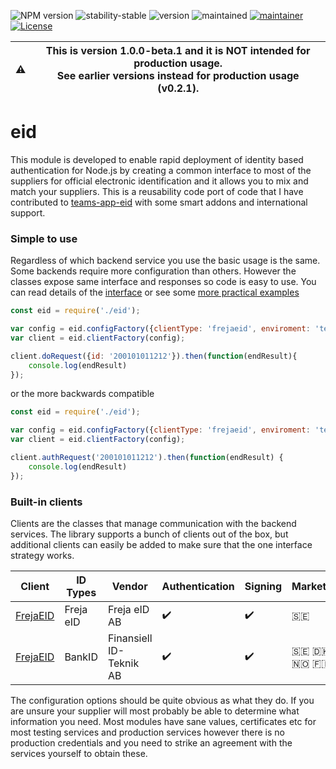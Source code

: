 ![NPM version](https://img.shields.io/npm/v/eid.svg?style=flat)
![stability-stable](https://img.shields.io/badge/stability-beta-red.svg)
![version](https://img.shields.io/badge/version-1.0.0-red.svg)
![maintained](https://img.shields.io/maintenance/yes/2021.svg)
[![maintainer](https://img.shields.io/badge/maintainer-daniel%20sörlöv-blue.svg)](https://github.com/DSorlov)
[![License](https://img.shields.io/badge/License-MIT-blue.svg)](https://img.shields.io/github/license/DSorlov/eid)

| :warning: | This is version 1.0.0-beta.1 and it is NOT intended for production usage.<br/>See earlier versions instead for production usage (v0.2.1). |
| --- | --- |

# eid
This module is developed to enable rapid deployment of identity based authentication for Node.js by creating a common interface to most of the suppliers for official electronic identification and it allows you to mix and match your suppliers. This is a reusability code port of code that I have contributed to [teams-app-eid](https://github.com/DennizSvens/teams-app-eid) with some smart addons and international support.

### Simple to use

Regardless of which backend service you use the basic usage is the same. Some backends require more configuration than others. However the classes expose same interface and responses so code is easy to use. You can read details of the [interface](docs/interface.md) or see some [more practical examples](docs/examples.md)

```javascript
const eid = require('./eid');

var config = eid.configFactory({clientType: 'frejaeid', enviroment: 'testing'});
var client = eid.clientFactory(config);

client.doRequest({id: '200101011212'}).then(function(endResult){
    console.log(endResult)
});
```

or the more backwards compatible

```javascript
const eid = require('./eid');

var config = eid.configFactory({clientType: 'frejaeid', enviroment: 'testing'});
var client = eid.clientFactory(config);

client.authRequest('200101011212').then(function(endResult) {
    console.log(endResult)
});
```

### Built-in clients

Clients are the classes that manage communication with the backend services. The library supports a bunch of clients out of the box, but additional clients can easily be added to make sure that the one interface strategy works.

| Client | ID Types | Vendor | Authentication | Signing | Markets |
| --- | --- | --- | --- | --- | --- |
| [FrejaEID](clients/frejaeid/readme.md) | Freja eID | Freja eID AB | :heavy_check_mark: | :heavy_check_mark: | :sweden: |
| [FrejaEID](clients/bankid/readme.md) | BankID | Finansiell ID-Teknik AB | :heavy_check_mark: | :heavy_check_mark: | :sweden: :denmark: :norway: :finland: |

The configuration options should be quite obvious as what they do. If you are unsure your supplier will most probably be able to determine what information you need. Most modules have sane values, certificates etc for most testing services and production services however there is no production credentials and you need to strike an agreement with the services yourself to obtain these.
